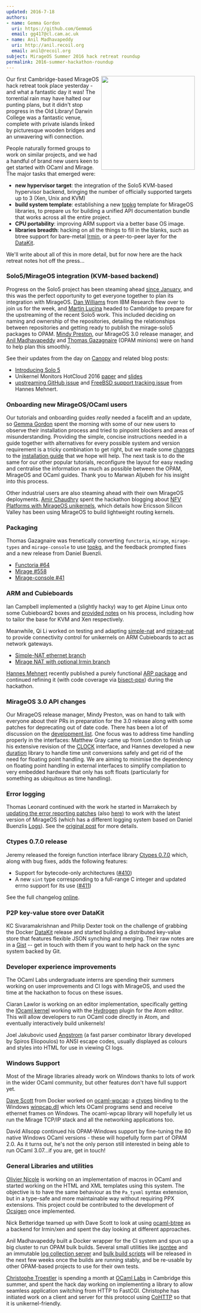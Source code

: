 ```yaml
---
updated: 2016-7-18
authors:
- name: Gemma Gordon
  uri: https://github.com/GemmaG
  email: gg417@cl.cam.ac.uk
- name: Anil Madhavapeddy
  uri: http://anil.recoil.org
  email: anil@recoil.org
subject: MirageOS Summer 2016 hack retreat roundup
permalink: 2016-summer-hackathon-roundup
---
```


<a href="https://www.flickr.com/photos/138528518@N02/sets/72157671241464475"><img src="/graphics/cambridge2016-hackathon.jpg" align="right" width="250px" /></a>
Our first Cambridge-based MirageOS hack retreat took place yesterday - and what a fantastic day it was! The torrential rain may have halted our punting plans, but it didn't stop progress in the Old Library! Darwin College was a fantastic venue, complete with private islands linked by picturesque wooden bridges and an unwavering wifi connection.

People naturally formed groups to work on similar projects, and we had a handful of brand new users keen to get started with OCaml and Mirage.  The major tasks that emerged were:

- __new hypervisor target__: the integration of the Solo5 KVM-based hypervisor backend, bringing the number of officially supported targets up to 3 (Xen, Unix and KVM)
- __build system template__: establishing a new [topkg](https://erratique.ch/software/topkg)  template for MirageOS libraries, to prepare us for building a unified API documentation bundle that works across all the entire project.
- __CPU portability__: improving ARM support via a better base OS image.
- __libraries breadth__: hacking on all the things to fill in the blanks, such as btree support for bare-metal [Irmin](https://github.com/mirage/irmin), or a peer-to-peer layer for the [DataKit](https://github.com/docker/datakit).

We'll write about all of this in more detail, but for now here are the hack retreat notes hot off the press...

### Solo5/MirageOS integration (KVM-based backend)

Progress on the Solo5 project has been steaming ahead [since January](https://mirage.io/blog/introducing-solo5), and this was the perfect opportunity to get everyone together to plan its integration with MirageOS. [Dan Williams](http://researcher.ibm.com/researcher/view.php?person=us-djwillia) from IBM Research flew over to join us for the week, and [Martin Lucina](https://github.com/mato) headed to Cambridge to prepare for the upstreaming of the recent Solo5 work. This included deciding on naming and ownership of the repositories, detailing the relationships between repositories and getting ready to publish the mirage-solo5 packages to OPAM. [Mindy Preston](http://somerandomidiot.com), our MirageOS 3.0 release manager, and [Anil Madhavapeddy](http://anil.recoil.org) and [Thomas Gazagnaire](http://gazagnaire.org) (OPAM minions) were on hand to help plan this smoothly.

See their updates from the day on [Canopy](http://canopy.mirage.io/Posts/Solo5) and related blog posts:

* [Introducing Solo 5](https://mirage.io/blog/introducing-solo5)
* Unikernel Monitors HotCloud 2016 [paper](https://www.usenix.org/system/files/conference/hotcloud16/hotcloud16_williams.pdf) and [slides](https://www.usenix.org/sites/default/files/conference/protected-files/hotcloud16_slides_williams.pdf)
* [upstreaming GitHub issue](https://github.com/Solo5/solo5/issues/36) and [FreeBSD support tracking issue](https://github.com/Solo5/solo5/issues/61) from Hannes Mehnert.

### Onboarding new MirageOS/OCaml users

Our tutorials and onboarding guides _really_ needed a facelift and an update, so [Gemma Gordon](https://ocaml.io/w/User:GemmaG) spent the morning with some of our new users to observe their installation process and tried to pinpoint blockers and areas of misunderstanding. Providing the simple, concise instructions needed in a guide together with alternatives for every possible system and version requirement is a tricky combination to get right, but we made some [changes](https://github.com/mirage/mirage-www/pull/468) to the [installation guide](https://mirage.io/docs/install) that we hope will help. The next task is to do the same for our other popular tutorials, reconfigure the layout for easy reading and centralise the information as much as possible between the OPAM, MirageOS and OCaml guides. Thank you to Marwan Aljubeh for his insight into this process.

Other industrial users are also steaming ahead with their own MirageOS deployments. [Amir Chaudhry](http://amirchaudhry.com) spent the hackathon blogging about [NFV Platforms with MirageOS unikernels](http://unikernel.org/blog/2016/unikernel-nfv-platform), which details how Ericsson Silicon Valley has been using MirageOS to build lightweight routing kernels.

### Packaging

Thomas Gazagnaire was frenetically converting `functoria`, `mirage`, `mirage-types` and `mirage-console` to use [topkg](https://github.com/dbuenzli/topkg), and the feedback prompted fixes and a new release from Daniel Buenzli.

* [Functoria #64](https://github.com/mirage/functoria/pull/64)
* [Mirage #558](https://github.com/mirage/mirage/pull/558)
* [Mirage-console #41](https://github.com/mirage/mirage-console/pull/41)

### ARM and Cubieboards

Ian Campbell implemented a (slightly hacky) way to get Alpine Linux onto some Cubieboard2 boxes and [provided notes](https://gist.github.com/ijc25/612b8b7975e9461c3584b1402df2cb34) on his process, including how to tailor the base for KVM and Xen respectively.

Meanwhile, Qi Li worked on testing and adapting [simple-nat](https://github.com/yomimono/simple-nat) and [mirage-nat](https://github.com/yomimono/mirage-nat) to provide connectivity control for unikernels on ARM Cubieboards to act as network gateways.

* [Simple-NAT ethernet branch](https://github.com/yomimono/simple-nat/tree/ethernet-level-no-irmin)
* [Mirage NAT with optional Irmin branch](https://github.com/yomimono/mirage-nat/tree/depopt_irmin)

[Hannes Mehnert](https://www.cl.cam.ac.uk/~hm519/) recently published a purely functional [ARP package](https://github.com/hannesm/arp) and continued refining it (with code coverage via [bisect-ppx](https://github.com/aantron/bisect_ppx)) during the hackathon.

### MirageOS 3.0 API changes
 
Our MirageOS release manager, Mindy Preston, was on hand to talk with everyone about their PRs in preparation for the 3.0 release along with some patches for deprecating out of date code.  There has been a lot of discussion on the [development list](https://lists.xenproject.org/archives/html/mirageos-devel/2016-07/msg00000.html).  One focus was to address time handling properly in the interfaces: Matthew Gray came up from London to finish up his extensive revision of the [CLOCK](https://github.com/mirage/mirage/issues/442) interface, and Hannes developed a new [duration](https://github.com/hannesm/duration) library to handle time unit conversions safely and get rid of the need for floating point handling.  We are aiming to minimise the dependency on floating point handling in external interfaces to simplify compilation to very embedded hardware that only has soft floats (particularly for something as ubiquitous as time handling).

### Error logging

Thomas Leonard continued with the work he started in Marrakech by [updating the error reporting patches](https://github.com/mirage/functoria/pull/55) (also [here](https://github.com/mirage/mirage-dev/pull/107)) to work with the latest version of MirageOS (which has a different logging system based on Daniel Buenzlis [Logs](http://erratique.ch/software/logs)). See the [original post](http://canopy.mirage.io/Posts/Errors) for more details.

### Ctypes 0.7.0 release

Jeremy released the foreign function interface library [Ctypes 0.7.0](https://github.com/ocamllabs/ocaml-ctypes/releases/tag/0.7.0) which, along with bug fixes, adds the following features:

* Support for bytecode-only architectures ([#410](https://github.com/ocamllabs/ocaml-ctypes/issues/410))
* A new `sint` type corresponding to a full-range C integer and updated errno support for its use ([#411](https://github.com/ocamllabs/ocaml-ctypes/issues/411))

See the full changelog [online](https://github.com/ocamllabs/ocaml-ctypes/blob/master/CHANGES.md).

### P2P key-value store over DataKit

KC Sivaramakrishnan and Philip Dexter took on the challenge of grabbing the Docker [DataKit](https://github.com/docker/datakit) release and started building a distributed key-value store that features flexible JSON synching and merging.  Their raw notes are in a [Gist](https://gist.github.com/kayceesrk/d3edb2da0aa9a3d40e9e3f838b67bd1a) -- get in touch with them if you want to help hack on the sync system backed by Git.

### Developer experience improvements

The OCaml Labs undergraduate interns are spending their summers working on user improvements and CI logs with MirageOS, and used the time at the hackathon to focus on these issues.

Ciaran Lawlor is working on an editor implementation, specifically getting the [IOcaml kernel](https://github.com/andrewray/iocaml) working with the [Hydrogen](https://github.com/nteract/hydrogen) plugin for the Atom editor. This will allow developers to run OCaml code directly in Atom, and eventually interactively build unikernels!

Joel Jakubovic used [Angstrom](https://github.com/inhabitedtype/angstrom) (a fast parser combinator library developed by Spiros Eliopoulos) to ANSI escape codes, usually displayed as colours and styles into HTML for use in viewing CI logs.

### Windows Support

Most of the Mirage libraries already work on Windows thanks to lots of work in the wider OCaml community, but other features don't have full support yet.

[Dave Scott](http://dave.recoil.org) from Docker worked on [ocaml-wpcap](https://github.com/djs55/ocaml-wpcap): a [ctypes](https://github.com/ocamllabs/ocaml-ctypes) binding to the Windows [winpcap.dll](http://www.winpcap.org) which lets OCaml programs send and receive ethernet frames on Windows. The ocaml-wpcap library will hopefully let us run the Mirage TCP/IP stack and all the networking applications too.

David Allsopp continued his OPAM-Windows support by fine-tuning the 80 native Windows OCaml versions - these will hopefully form part of OPAM 2.0. As it turns out, he's not the only person still interested in being able to run OCaml 3.07...if you are, get in touch!

### General Libraries and utilities

[Olivier Nicole](https://github.com/OlivierNicole) is working on an implementation of macros in OCaml and started working on the
HTML and XML templates using this system. The objective is to have the same
behaviour as the `Pa_tyxml` syntax extension, but in a type-safe and more
maintainable way without requiring PPX extensions. This project could be
contributed to the development of [Ocsigen](http://ocsigen.org) once implemented.

Nick Betteridge teamed up with Dave Scott to look at using
[ocaml-btree](https://github.com/djs55/ocaml-btree) as a backend for Irmin/xen
and spent the day looking at different approaches.

Anil Madhavapeddy built a Docker wrapper for the CI system and spun up a big cluster
to run OPAM bulk builds.  Several small utilities like [jsontee](https://github.com/avsm/jsontee) and
an immutable [log collection server](https://github.com/avsm/opam-log-server) and
[bulk build scripts](https://github.com/avsm/opam-bulk-builder) will be released in the
next few weeks once the builds are running stably, and be re-usable by other OPAM-based
projects to use for their own tests.

[Christophe Troestler](https://github.com/Chris00) is spending a month at
[OCaml Labs](https://ocaml.io) in Cambridge this summer, and spent the hack day
working on implementing a library to allow seamless application switching from
HTTP to FastCGI. Christophe has initiated work on a client and server for this
protocol using [CoHTTP](https://github.com/mirage/ocaml-cohttp) so that it is
unikernel-friendly.


